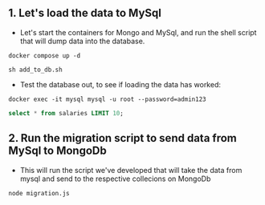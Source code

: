 ## 1. Let's load the data to MySql

-   Let's start the containers for Mongo and MySql, and run the shell script that will dump data into the database.

```shell
docker compose up -d

sh add_to_db.sh
```

-   Test the database out, to see if loading the data has worked:

```shell
docker exec -it mysql mysql -u root --password=admin123
```

```sql
select * from salaries LIMIT 10;
```

## 2. Run the migration script to send data from MySql to MongoDb

-   This will run the script we've developed that will take the data from mysql and send to the respective collecions on MongoDb

```shell
node migration.js
```
